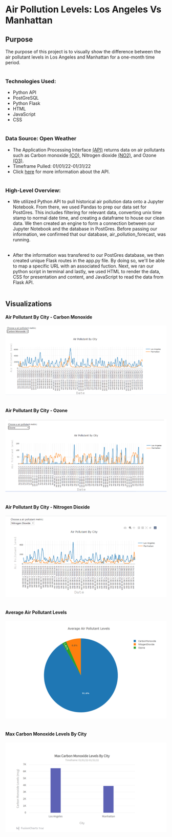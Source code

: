 # Air Pollution Levels: Los Angeles Vs Manhattan

## Purpose

The purpose of this project is to visually show the difference between the air pollutant levels in Los Angeles and Manhattan for a one-month time period.
<br></br>

### Technologies Used:

* Python API
* PostGreSQL
* Python Flask
* HTML
* JavaScript
* CSS 
<br></br>


### Data Source: Open Weather 

* The Application Processing Interface [(API)](https://www.ibm.com/cloud/learn/api) returns data on air pollutants such as Carbon monoxide [(CO)](https://www.cdc.gov/co/faqs.htm), Nitrogen dioxide [(NO2)](https://www.epa.gov/no2-pollution), and Ozone [(O3)](https://www.epa.gov/ozone-pollution-and-your-patients-health/what-ozone#:~:text=Ozone%20(O3)%20is%20a%20highly,either%20good%20or%20bad%20ways.).
* Timeframe Pulled: 01/01/22-01/31/22
* Click [here](https://openweathermap.org/api/air-pollution) for more information about the API.
<br></br>


### High-Level Overview:
* We utilized Python API to pull historical air pollution data onto a Jupyter Notebook. From there, we used Pandas to prep our data set for PostGres. This includes filtering for relevant data, converting unix time stamp to normal date time, and creating a dataframe to house our clean data. We then created an engine to form a connection between our Jupyter Notebook and the database in PostGres. Before passing our information, we confirmed that our database, air_pollution_forecast, was running.
<br></br>

* After the information was transfered to our PostGres database, we then created unique Flask routes in the app.py file. By doing so, we'll be able to map a specific URL with an associated fuction. Next, we ran our python script in terminal and lastly, we used HTML to render the data, CSS for presentation and content, and JavaScript to read the data from Flask API.
<br></br>

## Visualizations
#### Air Pollutant By City - Carbon Monoxide
![Carbon Monoxide](images/CO.png)
<br></br>

#### Air Pollutant By City - Ozone
![Ozone](images/Ozone.png)
<br></br>

#### Air Pollutant By City - Nitrogen Dioxide
![Nitrogen Dioxide](images/NO2.png)
<br></br>

#### Average Air Pollutant Levels
![Pie](images/Pie.png)
<br></br>

#### Max Carbon Monoxide Levels By City
![Bar](images/Bar.png)
